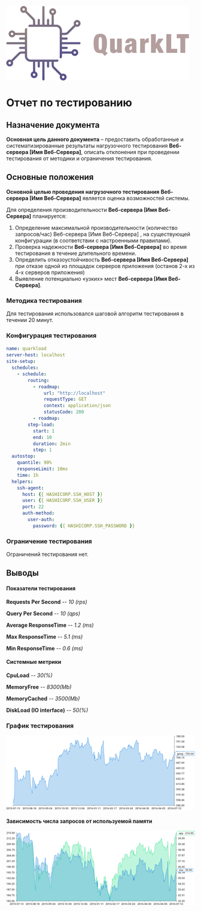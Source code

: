 ![Alt text](./Group_4.png)  

# **Отчет по тестированию**


## Назначение документа
 
**Основная  цель  данного  документа**  –  предоставить  обработанные  и 
систематизированные  результаты  нагрузочного  тестирования  **Веб-сервера [Имя Веб-Сервера]**,  описать 
отклонения  при  проведении  тестирования  от  методики  и  ограничения 
тестирования. 

## Основные положения

**Основной  целью  проведения  нагрузочного  тестирования**  **Веб-сервера [Имя Веб-Сервера]**  является 
оценка  возможностей  системы. 

Для  определения  производительности  **Веб-сервера [Имя Веб-Сервера]**
планируется: 

1. Определение максимальной производительности (количество запросов/час) 
Веб-сервера [Имя Веб-Сервера] ,  на  существующей  конфигурации  (в  соответствии  с  настроенными 
правилами). 
2. Проверка  надежности  **Веб-сервера [Имя Веб-Сервера]**  во  время  тестирования  в  течение  длительного 
времени. 
3. Определить  отказоустойчивость  **Веб-сервера [Имя Веб-Сервера]**  при  отказе  одной  из  площадок 
серверов приложения (останов 2-х из 4-х серверов приложения) 
4. Выявление потенциально «узких» мест **Веб-сервера [Имя Веб-Сервера]**. 

### Методика тестирования
Для тестирования использовался шаговой алгоритм тестирования в течении 20 минут.

### Конфигурация тестирования
```yaml
name: quarkload
server-host: localhost
site-setup:
  schedules:
    - schedule:
        routing:
          - roadmap:
              url: "http://localhost"
              requestType: GET
              context: application/json
              statusCode: 200
          - roadmap:
        step-load:
          start: 1
          end: 10
          duration: 2min
          step: 1
  autostop:
    quantile: 90%
    responseLimit: 10ms
    time: 1h
  helpers:
    ssh-agent:
      host: {{ HASHICORP.SSH_HOST }}
      user: {{ HASHICORP.SSH_USER }}
      port: 22
      auth-method:
        user-auth:
          password: {{ HASHICORP.SSH_PASSWORD }}
```
### Ограничение тестирования

Ограничений тестирования нет.

## Выводы 

#### Показатели тестирования

**Requests Per Second** --  _10 (rps)_

**Query Per Second** --     _10 (qps)_

**Average ResponseTime** -- _1.2 (ms)_

**Max ResponseTime** --     _5.1 (ms)_

**Min ResponseTime** --     _0.6 (ms)_

#### Системные метрики

**CpuLoad** --                 _30(%)_

**MemoryFree** --              _8300(Mb)_

**MemoryCached** --            _3500(Mb)_

**DiskLoad (IO interface)** -- _50(%)_

### График тестирования
![Alt text](./goog_ltm.png)  
#### Зависимость числа запросов от используемой  памяти
![Alt text](./two_axis.png)  
